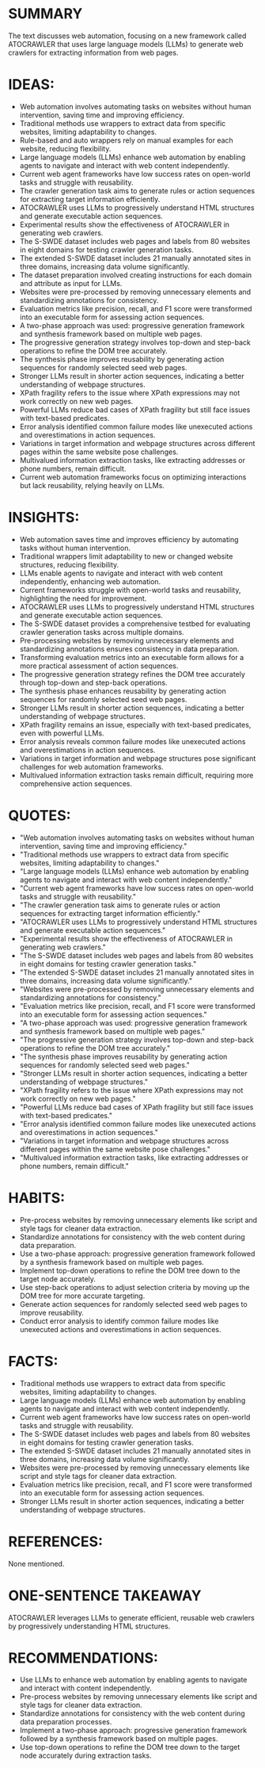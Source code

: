 # SUMMARY
The text discusses web automation, focusing on a new framework called ATOCRAWLER that uses large language models (LLMs) to generate web crawlers for extracting information from web pages.

# IDEAS:
- Web automation involves automating tasks on websites without human intervention, saving time and improving efficiency.
- Traditional methods use wrappers to extract data from specific websites, limiting adaptability to changes.
- Rule-based and auto wrappers rely on manual examples for each website, reducing flexibility.
- Large language models (LLMs) enhance web automation by enabling agents to navigate and interact with web content independently.
- Current web agent frameworks have low success rates on open-world tasks and struggle with reusability.
- The crawler generation task aims to generate rules or action sequences for extracting target information efficiently.
- ATOCRAWLER uses LLMs to progressively understand HTML structures and generate executable action sequences.
- Experimental results show the effectiveness of ATOCRAWLER in generating web crawlers.
- The S-SWDE dataset includes web pages and labels from 80 websites in eight domains for testing crawler generation tasks.
- The extended S-SWDE dataset includes 21 manually annotated sites in three domains, increasing data volume significantly.
- The dataset preparation involved creating instructions for each domain and attribute as input for LLMs.
- Websites were pre-processed by removing unnecessary elements and standardizing annotations for consistency.
- Evaluation metrics like precision, recall, and F1 score were transformed into an executable form for assessing action sequences.
- A two-phase approach was used: progressive generation framework and synthesis framework based on multiple web pages.
- The progressive generation strategy involves top-down and step-back operations to refine the DOM tree accurately.
- The synthesis phase improves reusability by generating action sequences for randomly selected seed web pages.
- Stronger LLMs result in shorter action sequences, indicating a better understanding of webpage structures.
- XPath fragility refers to the issue where XPath expressions may not work correctly on new web pages.
- Powerful LLMs reduce bad cases of XPath fragility but still face issues with text-based predicates.
- Error analysis identified common failure modes like unexecuted actions and overestimations in action sequences.
- Variations in target information and webpage structures across different pages within the same website pose challenges.
- Multivalued information extraction tasks, like extracting addresses or phone numbers, remain difficult.
- Current web automation frameworks focus on optimizing interactions but lack reusability, relying heavily on LLMs.

# INSIGHTS:
- Web automation saves time and improves efficiency by automating tasks without human intervention.
- Traditional wrappers limit adaptability to new or changed website structures, reducing flexibility.
- LLMs enable agents to navigate and interact with web content independently, enhancing web automation.
- Current frameworks struggle with open-world tasks and reusability, highlighting the need for improvement.
- ATOCRAWLER uses LLMs to progressively understand HTML structures and generate executable action sequences.
- The S-SWDE dataset provides a comprehensive testbed for evaluating crawler generation tasks across multiple domains.
- Pre-processing websites by removing unnecessary elements and standardizing annotations ensures consistency in data preparation.
- Transforming evaluation metrics into an executable form allows for a more practical assessment of action sequences.
- The progressive generation strategy refines the DOM tree accurately through top-down and step-back operations.
- The synthesis phase enhances reusability by generating action sequences for randomly selected seed web pages.
- Stronger LLMs result in shorter action sequences, indicating a better understanding of webpage structures.
- XPath fragility remains an issue, especially with text-based predicates, even with powerful LLMs.
- Error analysis reveals common failure modes like unexecuted actions and overestimations in action sequences.
- Variations in target information and webpage structures pose significant challenges for web automation frameworks.
- Multivalued information extraction tasks remain difficult, requiring more comprehensive action sequences.

# QUOTES:
- "Web automation involves automating tasks on websites without human intervention, saving time and improving efficiency."
- "Traditional methods use wrappers to extract data from specific websites, limiting adaptability to changes."
- "Large language models (LLMs) enhance web automation by enabling agents to navigate and interact with web content independently."
- "Current web agent frameworks have low success rates on open-world tasks and struggle with reusability."
- "The crawler generation task aims to generate rules or action sequences for extracting target information efficiently."
- "ATOCRAWLER uses LLMs to progressively understand HTML structures and generate executable action sequences."
- "Experimental results show the effectiveness of ATOCRAWLER in generating web crawlers."
- "The S-SWDE dataset includes web pages and labels from 80 websites in eight domains for testing crawler generation tasks."
- "The extended S-SWDE dataset includes 21 manually annotated sites in three domains, increasing data volume significantly."
- "Websites were pre-processed by removing unnecessary elements and standardizing annotations for consistency."
- "Evaluation metrics like precision, recall, and F1 score were transformed into an executable form for assessing action sequences."
- "A two-phase approach was used: progressive generation framework and synthesis framework based on multiple web pages."
- "The progressive generation strategy involves top-down and step-back operations to refine the DOM tree accurately."
- "The synthesis phase improves reusability by generating action sequences for randomly selected seed web pages."
- "Stronger LLMs result in shorter action sequences, indicating a better understanding of webpage structures."
- "XPath fragility refers to the issue where XPath expressions may not work correctly on new web pages."
- "Powerful LLMs reduce bad cases of XPath fragility but still face issues with text-based predicates."
- "Error analysis identified common failure modes like unexecuted actions and overestimations in action sequences."
- "Variations in target information and webpage structures across different pages within the same website pose challenges."
- "Multivalued information extraction tasks, like extracting addresses or phone numbers, remain difficult."

# HABITS:
- Pre-process websites by removing unnecessary elements like script and style tags for cleaner data extraction.
- Standardize annotations for consistency with the web content during data preparation.
- Use a two-phase approach: progressive generation framework followed by a synthesis framework based on multiple web pages.
- Implement top-down operations to refine the DOM tree down to the target node accurately.
- Use step-back operations to adjust selection criteria by moving up the DOM tree for more accurate targeting.
- Generate action sequences for randomly selected seed web pages to improve reusability.
- Conduct error analysis to identify common failure modes like unexecuted actions and overestimations in action sequences.

# FACTS:
- Traditional methods use wrappers to extract data from specific websites, limiting adaptability to changes.
- Large language models (LLMs) enhance web automation by enabling agents to navigate and interact with web content independently.
- Current web agent frameworks have low success rates on open-world tasks and struggle with reusability.
- The S-SWDE dataset includes web pages and labels from 80 websites in eight domains for testing crawler generation tasks.
- The extended S-SWDE dataset includes 21 manually annotated sites in three domains, increasing data volume significantly.
- Websites were pre-processed by removing unnecessary elements like script and style tags for cleaner data extraction.
- Evaluation metrics like precision, recall, and F1 score were transformed into an executable form for assessing action sequences.
- Stronger LLMs result in shorter action sequences, indicating a better understanding of webpage structures.

# REFERENCES:
None mentioned.

# ONE-SENTENCE TAKEAWAY
ATOCRAWLER leverages LLMs to generate efficient, reusable web crawlers by progressively understanding HTML structures.

# RECOMMENDATIONS:
- Use LLMs to enhance web automation by enabling agents to navigate and interact with content independently.
- Pre-process websites by removing unnecessary elements like script and style tags for cleaner data extraction.
- Standardize annotations for consistency with the web content during data preparation processes.
- Implement a two-phase approach: progressive generation framework followed by a synthesis framework based on multiple pages.
- Use top-down operations to refine the DOM tree down to the target node accurately during extraction tasks.